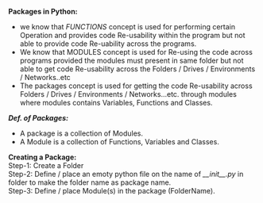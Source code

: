 **Packages in Python:**
- we know that _FUNCTIONS_ concept is used for performing certain Operation and provides code Re-usability within the program but not able to provide code Re-uability across the programs.
- We know that MODULES concept is used for Re-using the code across programs provided the modules must present in same folder but not able to get code Re-usability across the Folders / Drives / Environments / Networks..etc
- The packages concept is used for getting the code Re-usability across Folders / Drives / Environments / Networks...etc. through modules where modules contains Variables, Functions and Classes.

***Def. of Packages:***
- A package is a collection of Modules.
- A Module is a collection of Functions, Variables and Classes.

**Creating a Package:**<br>
Step-1: Create a Folder<br>
Step-2: Define / place an emoty python file on the name of _\_\_init\_\_.py_ in folder to make the folder name as package name.<br>
Step-3: Define / place Module(s) in the package (FolderName).

